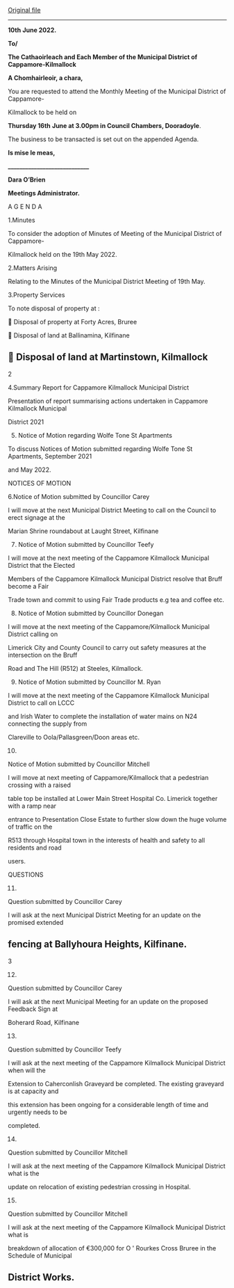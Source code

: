 [Original file](https://www.limerick.ie/sites/default/files/media/documents/2022-06/01-Agenda-June-Monthly-Meeting-of-Cappamore-Kilmallock-Municipal-District.pdf)

---
**10th** **June 2022.**

**To/**

**The Cathaoirleach and Each Member of the Municipal District of Cappamore-Kilmallock**

**A Chomhairleoir, a chara,**

You are requested to attend the Monthly Meeting of the Municipal District of Cappamore-

Kilmallock to be held on

**Thursday 16th** **June at 3.00pm in Council Chambers, Dooradoyle**.

The business to be transacted is set out on the appended Agenda.

**Is mise le meas,**

**\_\_\_\_\_\_\_\_\_\_\_\_\_\_\_\_\_\_\_\_\_\_\_\_\_\_\_\_**

**Dara O’Brien**

**Meetings Administrator.**

A G E N D A

1.Minutes

To consider the adoption of Minutes of Meeting of the Municipal District of Cappamore-

Kilmallock held on the 19th May 2022.

2.Matters Arising

Relating to the Minutes of the Municipal District Meeting of 19th May.

3.Property Services

To note disposal of property at :

 Disposal of property at Forty Acres, Bruree

 Disposal of land at Ballinamina, Kilfinane

 Disposal of land at Martinstown, Kilmallock
---
2

4.Summary Report for Cappamore Kilmallock Municipal District

Presentation of report summarising actions undertaken in Cappamore Kilmallock Municipal

District 2021

5. Notice of Motion regarding Wolfe Tone St Apartments

To discuss Notices of Motion submitted regarding Wolfe Tone St Apartments, September 2021

and May 2022.

NOTICES OF MOTION

6.Notice of Motion submitted by Councillor Carey

I will move at the next Municipal District Meeting to call on the Council to erect signage at the

Marian Shrine roundabout at Laught Street, Kilfinane

7. Notice of Motion submitted by Councillor Teefy

I will move at the next meeting of the Cappamore Kilmallock Municipal District that the Elected

Members of the Cappamore Kilmallock Municipal District resolve that Bruff become a Fair

Trade town and commit to using Fair Trade products e.g tea and coffee etc.

8. Notice of Motion submitted by Councillor Donegan

I will move at the next meeting of the Cappamore/Kilmallock Municipal District calling on

Limerick City and County Council to carry out safety measures at the intersection on the Bruff

Road and The Hill (R512) at Steeles, Kilmallock.

9. Notice of Motion submitted by Councillor M. Ryan

I will move at the next meeting of the Cappamore Kilmallock Municipal District to call on LCCC

and Irish Water to complete the installation of water mains on N24 connecting the supply from

Clareville to Oola/Pallasgreen/Doon areas etc.

10.

Notice of Motion submitted by Councillor Mitchell

I will move at next meeting of Cappamore/Kilmallock that a pedestrian crossing with a raised

table top be installed at Lower Main Street Hospital Co. Limerick together with a ramp near

entrance to Presentation Close Estate to further slow down the huge volume of traffic on the

R513 through Hospital town in the interests of health and safety to all residents and road

users.

QUESTIONS

11.

Question submitted by Councillor Carey

I will ask at the next Municipal District Meeting for an update on the promised extended

fencing at Ballyhoura Heights, Kilfinane.
---
3

12.

Question submitted by Councillor Carey

I will ask at the next Municipal Meeting for an update on the proposed Feedback Sign at

Boherard Road, Kilfinane

13.

Question submitted by Councillor Teefy

I will ask at the next meeting of the Cappamore Kilmallock Municipal District when will the

Extension to Caherconlish Graveyard be completed. The existing graveyard is at capacity and

this extension has been ongoing for a considerable length of time and urgently needs to be

completed.

14.

Question submitted by Councillor Mitchell

I will ask at the next meeting of the Cappamore Kilmallock Municipal District what is the

update on relocation of existing pedestrian crossing in Hospital.

15.

Question submitted by Councillor Mitchell

I will ask at the next meeting of the Cappamore Kilmallock Municipal District what is

breakdown of allocation of €300,000 for O ' Rourkes Cross Bruree in the Schedule of Municipal

District Works.
---

